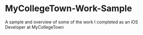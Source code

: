# MyCollegeTown-Work-Sample
A sample and overview of some of the work I completed as an iOS Developer at MyCollegeTown
